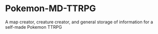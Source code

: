 # Pokemon-MD-TTRPG
A map creator, creature creator, and general storage of information for a self-made Pokemon TTRPG
